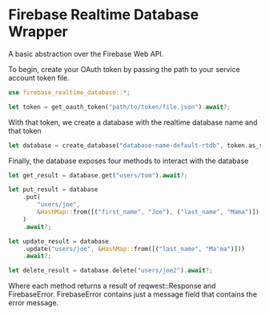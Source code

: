 # Firebase Realtime Database Wrapper
A basic abstraction over the Firebase Web API.

To begin, create your OAuth token by passing the path to your service account token file.

```rs
use firebase_realtime_database::*;

let token = get_oauth_token("path/to/token/file.json").await?;
```

With that token, we create a database with the realtime database name and that token
```rs
let database = create_database("database-name-default-rtdb", token.as_str());
```

Finally, the database exposes four methods to interact with the database
```rs
let get_result = database.get("users/tom").await?;

let put_result = database
    .put(
        "users/joe",
        &HashMap::from([("first_name", "Joe"), ("last_name", "Mama")]),
    )
    .await?;

let update_result = database
    .update("users/joe", &HashMap::from([("last_name", "Ma'ma")]))
    .await?;

let delete_result = database.delete("users/joe2").await?;
```

Where each method returns a result of reqwest::Response and FirebaseError. FirebaseError contains just a message field that contains the error message.